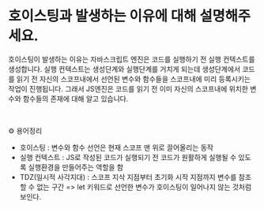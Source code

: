 # 호이스팅과 발생하는 이유에 대해 설명해주세요.
호이스팅이 발생하는 이유는 자바스크립트 엔진은 코드를 실행하기 전 실행 컨텍스트를 생성합니다. 실행 컨텍스트는 생성단계와 실행단계를 거치게 되는데 생성단계에서 코드를 읽기 전 자신의 스코프내에서 선언된 변수와 함수들을 스코프내에 미리 등록시키는 작업이 진행됩니다. 그래서 JS엔진은 코드를 읽기 전 이미 자신의 스코프내에 위치한 변수와 함수들의 존재에 대해 알고 있습니다.

<br/>

⚙️ 용어정리
- 호이스팅 : 변수와 함수 선언은 현재 스코프 맨 위로 끌어올리는 동작
- 실행 컨텍스트 :  JS로 작성된 코드가 실행되기 전 코드가 원활하게 실행될 수 있도록 실행환경을 만들어주는 역할을 함
- TDZ(일시적 사각지대) : 스코프 지삭 지점부터 초기화 시작 지점까지 변수를 참조할 수 없는 구간 => let 키워드로 선언한 변수가 호이스팅이 일어나지 않는 것처럼 보인다. 